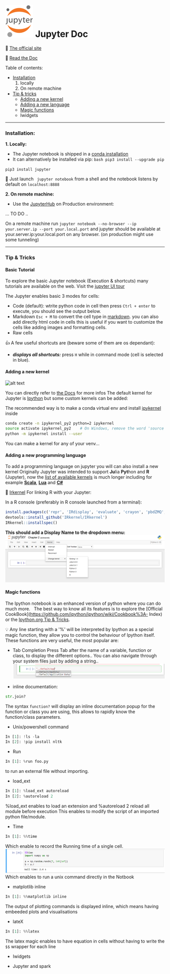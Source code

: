 # ![alt text](https://github.com/ArmandGiraud/test/blob/master/img/jupyter.svg) Jupyter Doc



:link: [The official site](http://jupyter.org/)

:green_book: [Read the Doc](http://jupyter-notebook.readthedocs.io/en/stable/)

Table of contents: 
 - [Installation](#installation)
    1. locally
    2. On remote machine
 - [Tip & tricks](#tip--tricks)
    - [Adding a new kernel](#adding-a-new-kernel)
    - [Adding a new language](#adding-a-new-programming-language)
    - [Magic functions](#magic-functions)
    - Iwidgets
    
 
 ---
 
 ### Installation:
 
 **1. Locally:**
 
 - The Jupyter notebook is shipped in a [conda installation](https://www.anaconda.com/download/)
 - It can alternatively be installed via pip:
 ```bash pip3 install --upgrade pip```
 
 ```pip3 install jupyter```
 
 :runner: Just launch ``` jupyter notebook``` from a shell and the notebook listens by default on ```localhost:8888```
 
 **2. On remote machine:**
 
- Use the [JupyterHub](https://github.com/jupyterhub/jupyterhub) on Production environment:

... TO DO ..


On a remote machine run ```jupyter notebook --no-browser --ip your.server.ip --port your.local.port```
and jupyter should be available at your.server.ip:your.local.port on any browser. (on production might use some tunneling)



---
### Tip & Tricks
#### Basic Tutorial

To explore the basic Jupyter notebook (Execution & shortcuts) many tutorials are available on the web.
Visit the [jupyter UI tour](http://jupyter-notebook.readthedocs.io/en/stable/ui_components.html#)

The Jupyter enables basic 3 modes for cells: 
 - Code (default): wtrite python code in cell then press ```Ctrl + enter``` to execute, you should see the output below.
 - Markdown ```Esc + M``` to convert the cell type in [markdown](http://jupyter-notebook.readthedocs.io/en/stable/examples/Notebook/Working%20With%20Markdown%20Cells.html). you can also add directly html code in cells this is useful if you want to customize the cells like adding images and formatting cells.
 - Raw cells
 
 :+1: A few useful shortcuts are (beware some of them are os dependant):  
  - ***displays all shortcuts:***  press ```H``` while in command mode (cell is selected in blue).
  
 

#### Adding a new kernel
![alt text](https://github.com/ArmandGiraud/test/blob/master/img/change_kernel.PNG)

You can directly refer to [the Docs](https://ipython.readthedocs.io/en/latest/install/kernel_install.html) for more infos
The default kernel for Jupyter is [Ipython](https://ipython.readthedocs.io/en/latest/) but some custom kernels can be added:

The recommended way is to make a conda virtual env and install [ipykernel](https://github.com/ipython/ipykernel) inside

```bash
conda create -n ipykernel_py2 python=2 ipykernel
source activate ipykernel_py2    # On Windows, remove the word 'source'
python -m ipykernel install --user
```
You can make a kernel for any of your venv... 

#### Adding a new programming language
To add a programming language on jupyter you will can also install a new kernel 
Originally Jupyter was intended to support **Ju**lia **Pyt**hon and **R** (Jupyter), now the [list of available kernels](https://github.com/jupyter/jupyter/wiki/Jupyter-kernels) is much longer including for example [**Scala**](https://github.com/jupyter-scala/jupyter-scala#quick-start),  [**Lua**](https://github.com/pakozm/IPyLua) and [**C#**](https://github.com/zabirauf/icsharp)

:flashlight: [Irkernel](https://irkernel.github.io/installation/) For linking R with your Jupyter:

In a R console (preferably in R console launched from a terminal):
```R
install.packages(c('repr', 'IRdisplay', 'evaluate', 'crayon', 'pbdZMQ', 'devtools', 'uuid', 'digest'))
devtools::install_github('IRkernel/IRkernel')
IRkernel::installspec()
```
**This should add a Display Name to the dropdown menu:**
![alt text](https://github.com/ArmandGiraud/test/blob/master/img/ipy4_demo.png)


#### Magic functions
   The Ipython notebook is an enhanced version of python where you can do much more.
   The best way to know all its features is to explore the [Official CookBook](https://github.com/ipython/ipython/wiki/Cookbook%3A- Index) or the [Ipython.org Tip & Tricks](https://ipython.org/ipython-doc/3/interactive/tips.html#tips).
   
:bulb:  Any line starting with a '%' will be interpreted by Ipython as a special magic function, they allow you to control the behaviour of Ipython itself.
These functions are very useful, the most popular are:

* Tab Completion
Press Tab after the name of a variable, function or class, to display the different options..
You can also navigate through your system files just by adding a string..
![alt text](https://github.com/ArmandGiraud/test/blob/master/img/tab_completion.png)

* inline documentation:

```python
str.join?
```
The syntax ```function?``` will display an inline documentation popup for the function or class you are using, this allows to rapidly know the function/class parameters.

* Unix/powershell command
```python
In [1]: !ls -la
In [2]: !pip install nltk
```

* Run
```python
In [1]: %run foo.py
```
to run an external file without importing.

* load_ext
```python 
In [1]: %load_ext autoreload
In [2]: %autoreload 2
```
%load_ext enables to load an extension
and %autoreload 2 reload all module before execution
This enables to modify the script of an imported python file/module.

* Time
```python
In [1]: %%time
```

Which enable to record the Running time of a single cell.
![alt text](https://github.com/ArmandGiraud/test/blob/master/img/time.PNG)
Which enables to run a unix command directly in the Notbook

* matplotlib inline
```python
In [1]: %%matplotlib inline
```
The output of plotting commands is displayed inline, which means having embeeded plots and visualisations

* lateX

```python
In [1]: %%latex
```
The latex magic enables to have equation in cells without having to write the ```$$``` wrapper for each line


   - Iwidgets
   
   - Jupyter and spark
